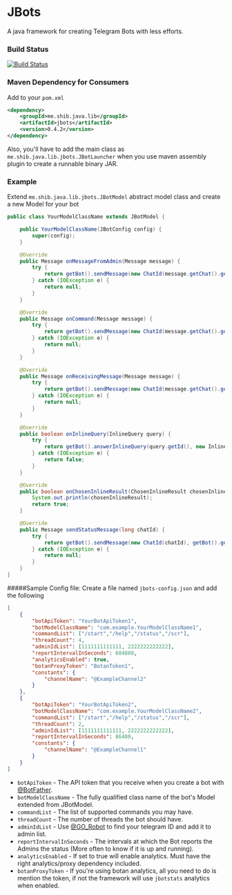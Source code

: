 # JBots
A java framework for creating Telegram Bots with less efforts.

### Build Status
[![Build Status](https://travis-ci.org/shibme/jbots.svg)](https://travis-ci.org/shibme/jbots)

### Maven Dependency for Consumers
Add to your `pom.xml`
```xml
<dependency>
	<groupId>me.shib.java.lib</groupId>
	<artifactId>jbots</artifactId>
	<version>0.4.2</version>
</dependency>
```
Also, you'll have to add the main class as `me.shib.java.lib.jbots.JBotLauncher` when you use maven assembly plugin to create a runnable binary JAR.

### Example
Extend `me.shib.java.lib.jbots.JBotModel` abstract model class and create a new Model for your bot
```java
public class YourModelClassName extends JBotModel {

    public YourModelClassName(JBotConfig config) {
        super(config);
    }

    @Override
    public Message onMessageFromAdmin(Message message) {
        try {
            return getBot().sendMessage(new ChatId(message.getChat().getId()), "Got a message from admin!");
        } catch (IOException e) {
            return null;
        }
    }

    @Override
    public Message onCommand(Message message) {
        try {
            return getBot().sendMessage(new ChatId(message.getChat().getId()), "Got the command - " + message.getText());
        } catch (IOException e) {
            return null;
        }
    }

    @Override
    public Message onReceivingMessage(Message message) {
        try {
            return getBot().sendMessage(new ChatId(message.getChat().getId()), "Got a message from user!");
        } catch (IOException e) {
            return null;
        }
    }

    @Override
    public boolean onInlineQuery(InlineQuery query) {
        try {
            return getBot().answerInlineQuery(query.getId(), new InlineQueryResult[]{new InlineQueryResultArticle("1", "Test Title", "Test Text")});
        } catch (IOException e) {
            return false;
        }
    }

    @Override
    public boolean onChosenInlineResult(ChosenInlineResult chosenInlineResult) {
        System.out.println(chosenInlineResult);
        return true;
    }

    @Override
    public Message sendStatusMessage(long chatId) {
        try {
            return getBot().sendMessage(new ChatId(chatId), getBot().getIdentity().getUsername() + " is running fine!");
        } catch (IOException e) {
            return null;
        }
    }
}
```

#####Sample Config file:
Create a file named `jbots-config.json` and add the following
```json
[
	{
		"botApiToken": "YourBotApiToken1",
		"botModelClassName": "com.example.YourModelClassName1",
		"commandList": ["/start","/help","/status","/scr"],
		"threadCount": 4,
		"adminIdList": [1111111111111, 2222222222222],
		"reportIntervalInSeconds": 604800,
		"analyticsEnabled": true,
		"botanProxyToken": "BotanToken1",
		"constants": {
			"channelName": "@ExampleChannel2"
		}
	},
	{
		"botApiToken": "YourBotApiToken2",
		"botModelClassName": "com.example.YourModelClassName2",
		"commandList": ["/start","/help","/status","/scr"],
		"threadCount": 2,
		"adminIdList": [1111111111111, 2222222222222],
		"reportIntervalInSeconds": 86400,
		"constants": {
			"channelName": "@ExampleChannel1"
		}
	}
]
```
* `botApiToken` - The API token that you receive when you create a bot with [@BotFather](https://telegram.me/BotFather).
* `botModelClassName` - The fully qualified class name of the bot's Model extended from JBotModel.
* `commandList` - The list of supported commands you may have.
* `threadCount` - The number of threads the bot should have.
* `adminIdList` - Use [@GO_Robot](https://telegram.me/GO_Robot) to find your telegram ID and add it to admin list.
* `reportIntervalInSeconds` - The intervals at which the Bot reports the Admins the status (More often to know if it is up and running). 
* `analyticsEnabled` - If set to true will enable analytics. Must have the right analytics/proxy dependency included.
* `botanProxyToken` - If you're using botan analytics, all you need to do is mention the token, if not the framework will use `jbotstats` analytics when enabled.